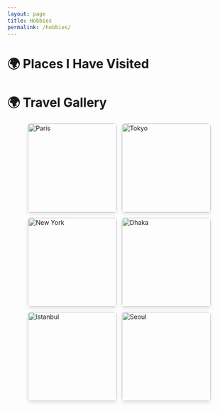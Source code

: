 ```yaml
---
layout: page
title: Hobbies
permalink: /hobbies/
---
```



<!-- # Featured Courses Taken -->

<script data-goatcounter="https://shifathsn.goatcounter.com/count" async src="https://gc.zgo.at/count.js"></script>

# 🌍 Places I Have Visited

<canvas id="mapChart" width="800" height="450"></canvas>

<script src="https://cdn.jsdelivr.net/npm/chart.js"></script>
<script src="https://cdn.jsdelivr.net/npm/chartjs-chart-geo@4.3.4/build/index.umd.min.js"></script>

<script>
  const visitedPlaces = [
    { latitude: 23.8103, longitude: 90.4125, name: "Dhaka" },
    { latitude: 40.7128, longitude: -74.0060, name: "New York" },
    { latitude: 48.8566, longitude: 2.3522, name: "Paris" },
    { latitude: 35.6895, longitude: 139.6917, name: "Tokyo" }
  ];

  fetch('https://unpkg.com/world-atlas@2.0.2/countries-50m.json')
    .then(res => res.json())
    .then(data => {
      const countries = ChartGeo.topojson.feature(data, data.objects.countries).features;

      const ctx = document.getElementById("mapChart").getContext("2d");
      new Chart(ctx, {
        type: "bubbleMap",
        data: {
          labels: visitedPlaces.map(p => p.name),
          datasets: [{
            label: "Visited Places",
            data: visitedPlaces.map(p => ({
              latitude: p.latitude,
              longitude: p.longitude,
              r: 5
            })),
            backgroundColor: "rgba(200, 0, 0, 0.7)"
          }]
        },
        options: {
          plugins: {
            legend: { display: false },
            tooltip: {
              callbacks: {
                label: ctx => ctx.chart.data.labels[ctx.dataIndex]
              }
            }
          },
          scales: {
            xy: {
              projection: "equalEarth"
            }
          },
          geo: {
            map: countries
          }
        }
      });
    })
    .catch(error => {
      console.error("Failed to load map or render chart:", error);
    });
</script>




# 🌍 Travel Gallery

<style>
  .gallery-grid {
    display: flex;
    flex-wrap: wrap;
    gap: 12px;
    justify-content: center;
  }

  .gallery-grid img {
    width: 200px;
    height: auto;
    border-radius: 6px;
    transition: transform 0.2s ease-in-out;
    box-shadow: 0 4px 8px rgba(0,0,0,0.1);
  }

  .gallery-grid img:hover {
    transform: scale(1.05);
  }

  @media (max-width: 600px) {
    .gallery-grid img {
      width: 100%;
    }
  }
</style>

<div class="gallery-grid">
  <img src="https://placehold.co/300x200?text=Paris" alt="Paris">
  <img src="https://placehold.co/300x200?text=Tokyo" alt="Tokyo">
  <img src="https://placehold.co/300x200?text=New+York" alt="New York">
  <img src="https://placehold.co/300x200?text=Dhaka" alt="Dhaka">
  <img src="https://placehold.co/300x200?text=Istanbul" alt="Istanbul">
  <img src="https://placehold.co/300x200?text=Seoul" alt="Seoul">
</div>

